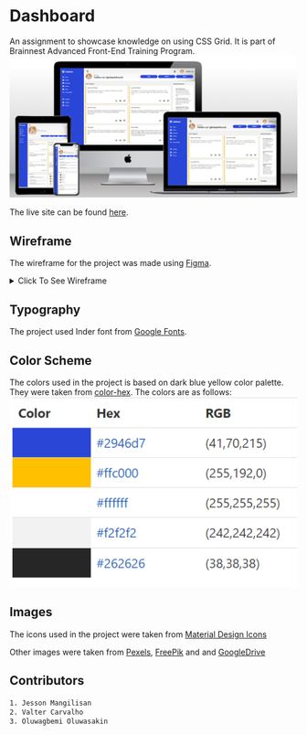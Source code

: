 # Dashboard
An assignment to showcase knowledge on using CSS Grid. It is part of Brainnest Advanced Front-End Training Program.
![Mockup Screenshot](./assets/readme-images/mockup.png)

The live site can be found [here](https://jtm2021.github.io/Dashboard/).

## Wireframe
The wireframe for the project was made using [Figma](https://www.figma.com/).
<details><summary>Click To See Wireframe</summary>

### Homepage
![Website Homepage Wireframe](./assets/readme-images/wireframe.svg "Dashboard Homepage")
### Landing
![Website Landing Page Wireframe](./assets/readme-images/landing.svg "Landing Page")

</details>


## Typography
The project used Inder font from [Google Fonts](https://fonts.google.com/).

## Color Scheme

The colors used in the project is based on dark blue yellow color palette. They were taken from [color-hex](https://www.color-hex.com/color-palette/83349). The colors are as follows:
<br>
![Color Palette](./assets/readme-images/color-palette.png)

## Images

The icons used in the project were taken from [Material Design Icons](https://materialdesignicons.com/)

Other images were taken from [Pexels](https://www.pexels.com/), [FreePik](https://www.freepik.com/free-vector/set-cute-animal-character_4666142.htm#page=2&query=cartoon%20animals&position=10&from_view=keyword/) and and [GoogleDrive](https://drive.google.com/file/d/1_AAmXHzHeAPmHTjZoFOdDt2UMkQysdAM/view?usp=sharing)


## Contributors

    1. Jesson Mangilisan
    2. Valter Carvalho
    3. Oluwagbemi Oluwasakin
